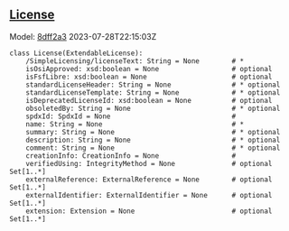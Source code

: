## [License](https://github.com/spdx/spdx-3-model/blob/main/model/ExpandedLicensing/Classes/License.md)
Model: [8dff2a3](https://github.com/spdx/spdx-3-model/commit/8dff2a3243c9e00e1eb170fac749450a845ccdd6) 2023-07-28T22:15:03Z
```
class License(ExtendableLicense):
    /SimpleLicensing/licenseText: String = None        # * 
    isOsiApproved: xsd:boolean = None                  # optional 
    isFsfLibre: xsd:boolean = None                     # optional 
    standardLicenseHeader: String = None               # * optional 
    standardLicenseTemplate: String = None             # * optional 
    isDeprecatedLicenseId: xsd:boolean = None          # optional 
    obsoletedBy: String = None                         # * optional 
    spdxId: SpdxId = None                              # 
    name: String = None                                # * 
    summary: String = None                             # * optional 
    description: String = None                         # * optional 
    comment: String = None                             # * optional 
    creationInfo: CreationInfo = None                  # 
    verifiedUsing: IntegrityMethod = None              # optional Set[1..*]
    externalReference: ExternalReference = None        # optional Set[1..*]
    externalIdentifier: ExternalIdentifier = None      # optional Set[1..*]
    extension: Extension = None                        # optional Set[1..*]
```
